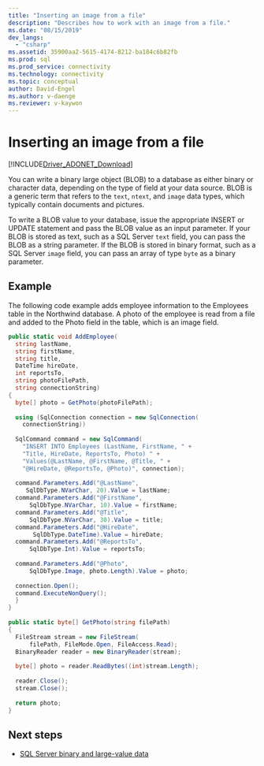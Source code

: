 ```yaml
---
title: "Inserting an image from a file"
description: "Describes how to work with an image from a file."
ms.date: "08/15/2019"
dev_langs: 
  - "csharp"
ms.assetid: 35900aa2-5615-4174-8212-ba184c6b82fb
ms.prod: sql
ms.prod_service: connectivity
ms.technology: connectivity
ms.topic: conceptual
author: David-Engel
ms.author: v-daenge
ms.reviewer: v-kaywon
---
```

# Inserting an image from a file

[!INCLUDE[Driver_ADONET_Download](../../../includes/driver_adonet_download.md)]

You can write a binary large object (BLOB) to a database as either binary or character data, depending on the type of field at your data source. BLOB is a generic term that refers to the `text`, `ntext`, and `image` data types, which typically contain documents and pictures.  
  
To write a BLOB value to your database, issue the appropriate INSERT or UPDATE statement and pass the BLOB value as an input parameter. If your BLOB is stored as text, such as a SQL Server `text` field, you can pass the BLOB as a string parameter. If the BLOB is stored in binary format, such as a SQL Server `image` field, you can pass an array of type `byte` as a binary parameter.
  
## Example  
The following code example adds employee information to the Employees table in the Northwind database. A photo of the employee is read from a file and added to the Photo field in the table, which is an image field.  
  
```csharp  
public static void AddEmployee(  
  string lastName,   
  string firstName,   
  string title,   
  DateTime hireDate,   
  int reportsTo,   
  string photoFilePath,   
  string connectionString)  
{  
  byte[] photo = GetPhoto(photoFilePath);  
  
  using (SqlConnection connection = new SqlConnection(  
    connectionString))  
  
  SqlCommand command = new SqlCommand(  
    "INSERT INTO Employees (LastName, FirstName, " +  
    "Title, HireDate, ReportsTo, Photo) " +  
    "Values(@LastName, @FirstName, @Title, " +  
    "@HireDate, @ReportsTo, @Photo)", connection);   
  
  command.Parameters.Add("@LastName",    
     SqlDbType.NVarChar, 20).Value = lastName;  
  command.Parameters.Add("@FirstName",   
      SqlDbType.NVarChar, 10).Value = firstName;  
  command.Parameters.Add("@Title",       
      SqlDbType.NVarChar, 30).Value = title;  
  command.Parameters.Add("@HireDate",   
       SqlDbType.DateTime).Value = hireDate;  
  command.Parameters.Add("@ReportsTo",   
      SqlDbType.Int).Value = reportsTo;  
  
  command.Parameters.Add("@Photo",  
      SqlDbType.Image, photo.Length).Value = photo;  
  
  connection.Open();  
  command.ExecuteNonQuery();  
  }  
}  
  
public static byte[] GetPhoto(string filePath)  
{  
  FileStream stream = new FileStream(  
      filePath, FileMode.Open, FileAccess.Read);  
  BinaryReader reader = new BinaryReader(stream);  
  
  byte[] photo = reader.ReadBytes((int)stream.Length);  
  
  reader.Close();  
  stream.Close();  
  
  return photo;  
}  
```  
  
## Next steps
- [SQL Server binary and large-value data](sql-server-binary-large-value-data.md)
